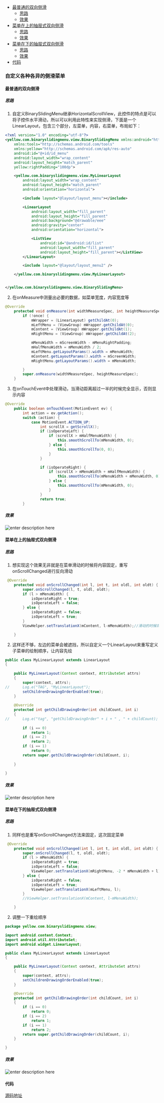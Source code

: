 * [最普通的双向侧滑](#最普通的双向侧滑)
	* [思路](#思路)
	* [效果](#效果)
* [菜单在上的抽屉式双向侧滑](#菜单在上的抽屉式双向侧滑)
	* [思路](#思路)
	* [效果](#效果)
* [菜单在下的抽屉式双向侧滑](#菜单在下的抽屉式双向侧滑)
	* [思路](#思路)
	* [效果](#效果)
* [代码](#代码)

### 自定义各种各异的侧滑菜单
#### 最普通的双向侧滑
##### 思路
 1. 自定义BinarySlidingMenu继承HorizontalScrollView，此控件的特点是可以将子控件水平滑动，所以可以利用此特性来实现侧滑，下面是一个LinearLayout，包含三个部分，左菜单，内容，右菜单，布局如下：
 
``` xml
<?xml version="1.0" encoding="utf-8"?>
<yellow.com.binaryslidingmenu.view.BinarySlidingMenu xmlns:android="http://schemas.android.com/apk/res/android"
    xmlns:tools="http://schemas.android.com/tools"
    xmlns:yellow="http://schemas.android.com/apk/res-auto"
    android:id="@+id/id_menu"
    android:layout_width="wrap_content"
    android:layout_height="match_parent"
    yellow:rightPadding="100dp">

    <yellow.com.binaryslidingmenu.view.MyLinearLayout
        android:layout_width="wrap_content"
        android:layout_height="match_parent"
        android:orientation="horizontal">

        <include layout="@layout/layout_menu"></include>

        <LinearLayout
            android:layout_width="fill_parent"
            android:layout_height="fill_parent"
            android:background="@drawable/eee"
            android:gravity="center"
            android:orientation="horizontal">

            <ListView
                android:id="@android:id/list"
                android:layout_width="fill_parent"
                android:layout_height="fill_parent"></ListView>
        </LinearLayout>

        <include layout="@layout/layout_menu2" />

    </yellow.com.binaryslidingmenu.view.MyLinearLayout>


</yellow.com.binaryslidingmenu.view.BinarySlidingMenu>

```

 2. 在onMeasure中测量出必要的数据，如菜单宽度，内容宽度等

``` java
@Override
    protected void onMeasure(int widthMeasureSpec, int heightMeasureSpec) {
        if (!once) {
            mWrapper = (LinearLayout) getChildAt(0);
            mLeftMenu = (ViewGroup) mWrapper.getChildAt(0);
            mContent = (ViewGroup) mWrapper.getChildAt(1);
            mRightMenu = (ViewGroup) mWrapper.getChildAt(2);

            mMenuWidth = mScreenWidth - mMenuRightPadding;
            mHalfMenuWidth = mMenuWidth / 2;
            mLeftMenu.getLayoutParams().width = mMenuWidth;
            mContent.getLayoutParams().width = mScreenWidth;
            mRightMenu.getLayoutParams().width = mMenuWidth;

        }
        super.onMeasure(widthMeasureSpec, heightMeasureSpec);
    }
```

 3. 在onTouchEvent中处理滑动，当滑动距离超过一半的时候完全显示，否则显示内容
 
``` java
@Override
    public boolean onTouchEvent(MotionEvent ev) {
        int action = ev.getAction();
        switch (action) {
            case MotionEvent.ACTION_UP:
                int scrollX = getScrollX();
                if (isOperateLeft) {
                    if (scrollX > mHalfMenuWidth) {
                        this.smoothScrollTo(mMenuWidth, 0);
                    } else {
                        this.smoothScrollTo(0, 0);
                    }
                }

                if (isOperateRight) {
                    if (scrollX > mMenuWidth + mHalfMenuWidth) {
                        this.smoothScrollTo(mMenuWidth + mMenuWidth, 0);
                    } else {
                        this.smoothScrollTo(mMenuWidth, 0);
                    }
                }
                return true;
        }
```




##### 效果
![enter description here][1]
#### 菜单在上的抽屉式双向侧滑
##### 思路
 1. 想实现这个效果无非就是在菜单滑动的时候将内容固定，重写onScrollChanged进行反向滑动

``` java
 @Override
    protected void onScrollChanged(int l, int t, int oldl, int oldt) {
        super.onScrollChanged(l, t, oldl, oldt);
        if (l > mMenuWidth) {
            isOperateRight = true;
            isOperateLeft = false;
        } else {
            isOperateRight = false;
            isOperateLeft = true;
        }
        ViewHelper.setTranslationX(mContent, l-mMenuWidth);//滑动的时候将content反向滑动固定

    }
```

 2. 这样还不够，左边的菜单会被遮挡，所以自定义一个LinearLayout来重写定义子菜单的绘制顺序，让内容先绘

``` java
public class MyLinearLayout extends LinearLayout  
{  
  
    public MyLinearLayout(Context context, AttributeSet attrs)  
    {  
        super(context, attrs);  
//      Log.e("TAG", "MyLinearLayout");  
        setChildrenDrawingOrderEnabled(true);  
    }  
  
    @Override  
    protected int getChildDrawingOrder(int childCount, int i)  
    {  
//      Log.e("tag", "getChildDrawingOrder" + i + " , " + childCount);  
  
        if (i == 0)  
            return 1;  
        if (i == 2)  
            return 2;  
        if (i == 1)  
            return 0;  
        return super.getChildDrawingOrder(childCount, i);  
  
    }  
  
} 
```

##### 效果
![enter description here][2]
#### 菜单在下的抽屉式双向侧滑
##### 思路

 1. 同样也是重写onScrollChanged方法来固定，这次固定菜单
 
``` java
 @Override
    protected void onScrollChanged(int l, int t, int oldl, int oldt) {
        super.onScrollChanged(l, t, oldl, oldt);
        if (l > mMenuWidth) {
            isOperateRight = true;
            isOperateLeft = false;
            ViewHelper.setTranslationX(mRightMenu, -2 * mMenuWidth + l);
        } else {
            isOperateRight = false;
            isOperateLeft = true;
            ViewHelper.setTranslationX(mLeftMenu, l);
        }
        //ViewHelper.setTranslationX(mContent, l-mMenuWidth);

    }
```

 2. 调整一下重绘顺序
 
``` java
package yellow.com.binaryslidingmenu.view;

import android.content.Context;
import android.util.AttributeSet;
import android.widget.LinearLayout;

public class MyLinearLayout extends LinearLayout
{

    public MyLinearLayout(Context context, AttributeSet attrs)
    {
        super(context, attrs);
        setChildrenDrawingOrderEnabled(true);
    }

    @Override
    protected int getChildDrawingOrder(int childCount, int i)
    {
        if (i == 0)
            return 0;
        if (i == 2)
            return 1;
        if (i == 1)
            return 2;
        return super.getChildDrawingOrder(childCount, i);
    }

}

```


##### 效果
![enter description here][3]

#### 代码
[源码地址][4]


  [1]: http://img.blog.csdn.net/20141001151110893
  [2]: http://img.blog.csdn.net/20141001151231155
  [3]: http://img.blog.csdn.net/20141001151311154
  [4]: http://blog.csdn.net/lmj623565791/article/details/39670935